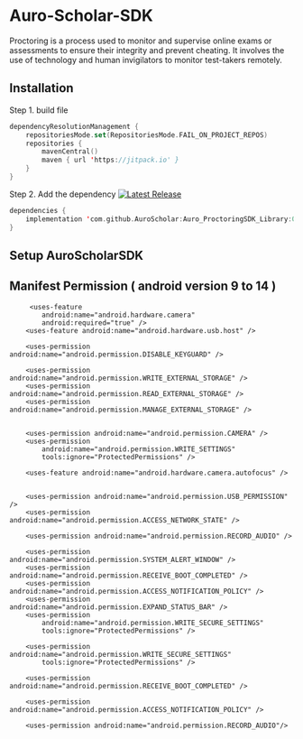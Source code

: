 
# Auro-Scholar-SDK

Proctoring is a process used to monitor and supervise online exams or assessments to ensure their integrity and prevent cheating. It involves the use of technology and human invigilators to monitor test-takers remotely.

## Installation

Step 1.  build file


```kotlin
dependencyResolutionManagement {
    repositoriesMode.set(RepositoriesMode.FAIL_ON_PROJECT_REPOS)
    repositories {
        mavenCentral()
        maven { url 'https://jitpack.io' }
    }
}
```
Step 2. Add the dependency [![Latest Release](https://img.shields.io/github/v/release/AuroScholar/Auro_ProctoringSDK_Library?include_prereleases&sort=semver)](https://github.com/azzadpandit1/Auro-Proctoring-SDK/releases/latest)

```kotlin
dependencies {
    implementation 'com.github.AuroScholar:Auro_ProctoringSDK_Library:0.4.7'
}
```

## Setup AuroScholarSDK 

## Manifest Permission ( android version 9 to 14 ) 
```manifest
     <uses-feature
        android:name="android.hardware.camera"
        android:required="true" />
    <uses-feature android:name="android.hardware.usb.host" />

    <uses-permission android:name="android.permission.DISABLE_KEYGUARD" />

    <uses-permission android:name="android.permission.WRITE_EXTERNAL_STORAGE" />
    <uses-permission android:name="android.permission.READ_EXTERNAL_STORAGE" />
    <uses-permission android:name="android.permission.MANAGE_EXTERNAL_STORAGE" />


    <uses-permission android:name="android.permission.CAMERA" />
    <uses-permission
        android:name="android.permission.WRITE_SETTINGS"
        tools:ignore="ProtectedPermissions" />

    <uses-feature android:name="android.hardware.camera.autofocus" />


    <uses-permission android:name="android.permission.USB_PERMISSION" />
    <uses-permission android:name="android.permission.ACCESS_NETWORK_STATE" />

    <uses-permission android:name="android.permission.RECORD_AUDIO" />

    <uses-permission android:name="android.permission.SYSTEM_ALERT_WINDOW" />
    <uses-permission android:name="android.permission.RECEIVE_BOOT_COMPLETED" />
    <uses-permission android:name="android.permission.ACCESS_NOTIFICATION_POLICY" />
    <uses-permission android:name="android.permission.EXPAND_STATUS_BAR" />
    <uses-permission
        android:name="android.permission.WRITE_SECURE_SETTINGS"
        tools:ignore="ProtectedPermissions" />

    <uses-permission android:name="android.permission.WRITE_SECURE_SETTINGS"
        tools:ignore="ProtectedPermissions" />

    <uses-permission android:name="android.permission.RECEIVE_BOOT_COMPLETED" />

    <uses-permission android:name="android.permission.ACCESS_NOTIFICATION_POLICY" />

    <uses-permission android:name="android.permission.RECORD_AUDIO"/>
```


